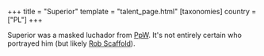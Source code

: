 +++
title = "Superior"
template = "talent_page.html"
[taxonomies]
country = ["PL"]
+++

Superior was a masked luchador from [PpW](@/o/ppw.md). It's not entirely certain who portrayed him (but likely [Rob Scaffold](@/w/rob-scaffold.md)).
